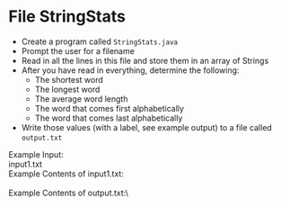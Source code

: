# File StringStats

- Create a program called `StringStats.java`
- Prompt the user for a filename
- Read in all the lines in this file and store them in an array of Strings
- After you have read in everything, determine the following:
  - The shortest word
  - The longest word
  - The average word length
  - The word that comes first alphabetically
  - The word that comes last alphabetically
- Write those values (with a label, see example output) to a file called `output.txt`

Example Input:\
input1.txt\
Example Contents of input1.txt:\
\
Example Contents of output.txt:\
